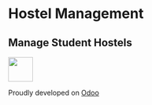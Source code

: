 # Hostel Management

## Manage Student Hostels
<img src="https://odoocdn.com/openerp_website/static/src/img/assets/png/odoo_logo.png" height="50">

Proudly developed on [Odoo](https://odoo.com/)

